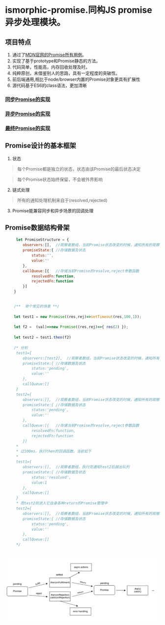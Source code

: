 # ismorphic-promise.同构JS promise异步处理模块。

## 项目特点

1. 通过了[MDN官网的Promise所有用例](https://developer.mozilla.org/en-US/docs/Web/JavaScript/Reference/Global_Objects/Promise)。
2. 实现了基于prototype和Promise静态的方法。
3. 代码简单，性能高，内存回收处理及时。
4. 纯粹原创，未借鉴别人的思路，具有一定程度的突破性。
5. 前后端通用,相比于node/browser内置的Promise对象更具有扩展性
6. 源代码基于ES6的class语法，更加清晰

### [同步Promise的实现](sync_promise.js)
### [异步Promise的实现](async_promise.js)
### [最终Promise的实现](index.js)

## Promise设计的基本框架

1. 状态

> 每个Promise都是独立的状态，状态由该Promise的最后状态决定

> 每个Promise状态始终保留，不会被外界影响

2. 链式处理

> 所有的通知处理机制来自于(resolved,rejected)

3. Promise能兼容同步和异步场景的回调处理

## Promise数据结构骨架

```javascript
     let PromiseStructure = {
        observers:[],  //观察者数组，当前Promise状态改变的时候，通知所有的观察者
        promiseState:{ //存储数据及状态
            status:'',
            value:''
        },
        callQueue:[{   //存储当前Promise的resolve,reject参数函数
            resolvedFn:function,
            rejectedFn:function
        }]
    }
```

```javascript

    /**  举个常见的场景 **/

    let test1 = new Promise((res,rej)=>setTimeout(res,100,1));

    let f2 =  (val)=>new Promise((res,rej)=>{ res(2) });

    let test2 = test1.then(f2)

    /* 分析
     test1={
        observers:[test2],  //观察者数组，当前Promise状态改变的时候，通知所有的观察者
        promiseState:{ //存储数据及状态
            status:'pending',
            value:''
        },
        callQueue:[]
     }
     test2={
        observers:[],  //观察者数组，当前Promise状态改变的时候，通知所有的观察者
        promiseState:{ //存储数据及状态
            status:'pending',
            value:''
        },
        callQueue:[{   //存储当前Promise的resolve,reject参数函数
            resolvedFn:function,
            rejectedFn:function
        }]
     *
     * 过100ms，执行then的回调函数。当前如下
     *
     test1={
        observers:[],  //观察者数组，执行完通知test2后就出队列
        promiseState:{ //存储数据及状态
            status:'resolved',
            value:1
        },
        callQueue:[]
     }
     * 而test2则进入它自身各种return的Promise管理中
     test2={
        observers:[],  //观察者数组，当前Promise状态改变的时候，通知所有的观察者
        promiseState:{ //存储数据及状态
            status:'pending',
            value:''
        },
        callQueue:[] 
     */
	
```


![基本的Promise流程](promise.png)









